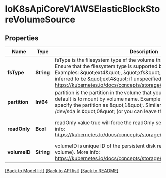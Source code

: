 # IoK8sApiCoreV1AWSElasticBlockStoreVolumeSource


## Properties
Name | Type | Description | Notes
------------ | ------------- | ------------- | -------------
**fsType** | **String** | fsType is the filesystem type of the volume that you want to mount. Tip: Ensure that the filesystem type is supported by the host operating system. Examples: \&quot;ext4\&quot;, \&quot;xfs\&quot;, \&quot;ntfs\&quot;. Implicitly inferred to be \&quot;ext4\&quot; if unspecified. More info: https://kubernetes.io/docs/concepts/storage/volumes#awselasticblockstore | [optional] [default to nothing]
**partition** | **Int64** | partition is the partition in the volume that you want to mount. If omitted, the default is to mount by volume name. Examples: For volume /dev/sda1, you specify the partition as \&quot;1\&quot;. Similarly, the volume partition for /dev/sda is \&quot;0\&quot; (or you can leave the property empty). | [optional] [default to nothing]
**readOnly** | **Bool** | readOnly value true will force the readOnly setting in VolumeMounts. More info: https://kubernetes.io/docs/concepts/storage/volumes#awselasticblockstore | [optional] [default to nothing]
**volumeID** | **String** | volumeID is unique ID of the persistent disk resource in AWS (Amazon EBS volume). More info: https://kubernetes.io/docs/concepts/storage/volumes#awselasticblockstore | [default to nothing]


[[Back to Model list]](../README.md#models) [[Back to API list]](../README.md#api-endpoints) [[Back to README]](../README.md)


